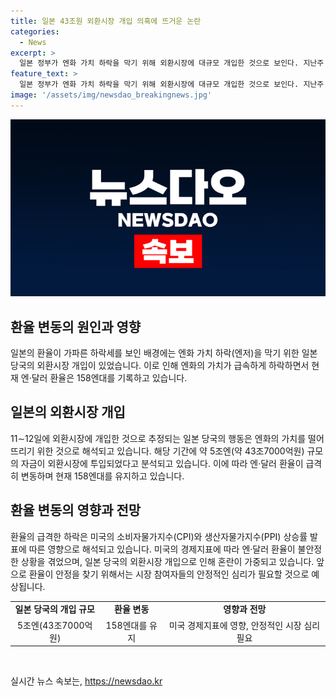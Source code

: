 ```yaml
---
title: 일본 43조원 외환시장 개입 의혹에 뜨거운 논란
categories:
  - News
excerpt: >
  일본 정부가 엔화 가치 하락을 막기 위해 외환시장에 대규모 개입한 것으로 보인다. 지난주 약 5조엔(약 43조7000억원)을 투입했을 가능성이 있으며, 이에 따라 엔·달러 환율이 하락했다. 일본 중앙은행의 통계에 따르면, 11∼12일에 약 2조엔(약 17조5000억원) 규모의 개입이 있었을 가능성이 있으며, 11일에도 3조엔(약 26조2000억원)가 넘는 시장 개입이 있었다고 분석되고 있다. 이에 대한 의견이 금융시장에서 나오고 있으며, 엔·달러 환율은 현재 158엔대를 유지하고 있다.
feature_text: >
  일본 정부가 엔화 가치 하락을 막기 위해 외환시장에 대규모 개입한 것으로 보인다. 지난주 약 5조엔(약 43조7000억원)을 투입했을 가능성이 있으며, 이에 따라 엔·달러 환율이 하락했다. 일본 중앙은행의 통계에 따르면, 11∼12일에 약 2조엔(약 17조5000억원) 규모의 개입이 있었을 가능성이 있으며, 11일에도 3조엔(약 26조2000억원)가 넘는 시장 개입이 있었다고 분석되고 있다. 이에 대한 의견이 금융시장에서 나오고 있으며, 엔·달러 환율은 현재 158엔대를 유지하고 있다.
image: '/assets/img/newsdao_breakingnews.jpg'
---
```


<p><img src="/assets/img/newsdao_breakingnews.jpg" alt="koreaapp 속보" /></p>

<h2 data-ke-size="size26">환율 변동의 원인과 영향</h2>

<p data-ke-size="size16">일본의 환율이 가파른 하락세를 보인 배경에는 엔화 가치 하락(엔저)을 막기 위한 일본 당국의 외환시장 개입이 있었습니다. 이로 인해 엔화의 가치가 급속하게 하락하면서 현재 엔·달러 환율은 158엔대를 기록하고 있습니다.</p>

<h2 data-ke-size="size26">일본의 외환시장 개입</h2>

<p data-ke-size="size16">11∼12일에 외환시장에 개입한 것으로 추정되는 일본 당국의 행동은 엔화의 가치를 떨어뜨리기 위한 것으로 해석되고 있습니다. 해당 기간에 약 5조엔(약 43조7000억원) 규모의 자금이 외환시장에 투입되었다고 분석되고 있습니다. 이에 따라 엔·달러 환율이 급격히 변동하며 현재 158엔대를 유지하고 있습니다.</p>

<h2 data-ke-size="size26">환율 변동의 영향과 전망</h2>

<p data-ke-size="size16">환율의 급격한 하락은 미국의 소비자물가지수(CPI)와 생산자물가지수(PPI) 상승률 발표에 따른 영향으로 해석되고 있습니다. 미국의 경제지표에 따라 엔·달러 환율이 불안정한 상황을 겪었으며, 일본 당국의 외환시장 개입으로 인해 혼란이 가중되고 있습니다. 앞으로 환율이 안정을 찾기 위해서는 시장 참여자들의 안정적인 심리가 필요할 것으로 예상됩니다.</p>

<table>
  <tr>
    <td style="text-align: center; height: 17px;"><b>일본 당국의 개입 규모</b></td>
    <td style="text-align: center; height: 17px;"><b>환율 변동</b></td>
    <td style="text-align: center; height: 17px;"><b>영향과 전망</b></td>
  </tr>
  <tr>
    <td style="text-align: center; height: 17px;">5조엔(43조7000억원)</td>
    <td style="text-align: center; height: 17px;">158엔대를 유지</td>
    <td style="text-align: center; height: 17px;">미국 경제지표에 영향, 안정적인 시장 심리 필요</td>
  </tr>
</table>

<p data-ke-size="size16">&nbsp;</p>
실시간 뉴스 속보는, <a href="https://newsdao.kr" rel="dofollow">https://newsdao.kr</a>


